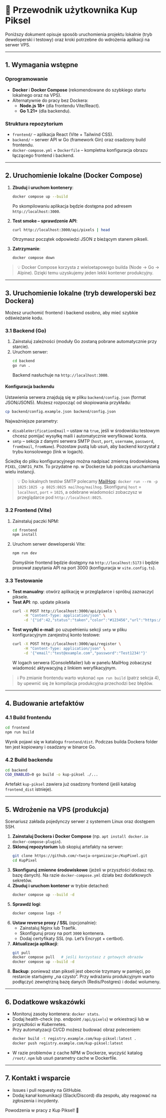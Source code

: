# 📘 Przewodnik użytkownika Kup Piksel

Poniższy dokument opisuje sposób uruchomienia projektu lokalnie (tryb deweloperski i testowy) oraz kroki potrzebne do wdrożenia aplikacji na serwer VPS.

---

## 1. Wymagania wstępne

### Oprogramowanie
- **Docker** i **Docker Compose** (rekomendowane do szybkiego startu lokalnego oraz na VPS).
- Alternatywnie do pracy bez Dockera:
  - **Node.js 18+** (dla frontendu Vite/React).
  - **Go 1.21+** (dla backendu).

### Struktura repozytorium
- `frontend/` – aplikacja React (Vite + Tailwind CSS).
- `backend/` – serwer API w Go (framework Gin) oraz osadzony build frontendu.
- `docker-compose.yml` + `Dockerfile` – kompletna konfiguracja obrazu łączącego frontend i backend.

---

## 2. Uruchomienie lokalne (Docker Compose)

1. **Zbuduj i uruchom kontenery**:
   ```bash
   docker compose up --build
   ```
   Po skompilowaniu aplikacja będzie dostępna pod adresem `http://localhost:3000`.

2. **Test smoke – sprawdzenie API**:
   ```bash
   curl http://localhost:3000/api/pixels | head
   ```
   Otrzymasz początek odpowiedzi JSON z bieżącym stanem pikseli.

3. **Zatrzymanie**:
   ```bash
   docker compose down
   ```

> 💡 Docker Compose korzysta z wieloetapowego builda (Node → Go → Alpine). Dzięki temu uzyskujemy jeden lekki kontener produkcyjny.

---

## 3. Uruchomienie lokalne (tryb deweloperski bez Dockera)

Możesz uruchomić frontend i backend osobno, aby mieć szybkie odświeżanie kodu.

### 3.1 Backend (Go)
1. Zainstaluj zależności (moduły Go zostaną pobrane automatycznie przy starcie).
2. Uruchom serwer:
   ```bash
   cd backend
   go run .
   ```
   Backend nasłuchuje na `http://localhost:3000`.

#### Konfiguracja backendu

Ustawienia serwera znajdują się w pliku `backend/config.json` (format JSON/JSON5). Możesz rozpocząć od skopiowania przykładu:

```bash
cp backend/config.example.json backend/config.json
```

Najważniejsze parametry:

- `disableVerificationEmail` – ustaw na `true`, jeśli w środowisku testowym chcesz pomijać wysyłkę maili i automatycznie weryfikować konta.
- `smtp` – sekcja z danymi serwera SMTP (`host`, `port`, `username`, `password`, `fromEmail`, `fromName`). Pozostaw pustą lub usuń, aby backend korzystał z trybu konsolowego (link w logach).

Ścieżkę do pliku konfiguracyjnego można nadpisać zmienną środowiskową `PIXEL_CONFIG_PATH`. To przydatne np. w Dockerze lub podczas uruchamiania wielu instancji.

> 💡 Do lokalnych testów SMTP polecamy [MailHog](https://github.com/mailhog/MailHog): `docker run --rm -p 1025:1025 -p 8025:8025 mailhog/mailhog`. Skonfiguruj `host` = `localhost`, `port` = `1025`, a odebrane wiadomości zobaczysz w przeglądarce pod `http://localhost:8025`.

### 3.2 Frontend (Vite)
1. Zainstaluj paczki NPM:
   ```bash
   cd frontend
   npm install
   ```
2. Uruchom serwer deweloperski Vite:
   ```bash
   npm run dev
   ```
   Domyślnie frontend będzie dostępny na `http://localhost:5173` i będzie proxował zapytania API na port 3000 (konfiguracja w `vite.config.ts`).

### 3.3 Testowanie
- **Test manualny**: otwórz aplikację w przeglądarce i spróbuj zaznaczyć piksele.
- **Test API**: np. update piksela
  ```bash
  curl -X POST http://localhost:3000/api/pixels \
       -H "Content-Type: application/json" \
       -d '{"id":42,"status":"taken","color":"#123456","url":"https://example.com"}'
  ```
- **Test wysyłki e-mail**: po uzupełnieniu sekcji `smtp` w pliku konfiguracyjnym zarejestruj konto testowe:
  ```bash
  curl -X POST http://localhost:3000/api/register \
       -H "Content-Type: application/json" \
       -d '{"email":"test@example.com","password":"Test1234!"}'
  ```
  W logach serwera (ConsoleMailer) lub w panelu MailHog zobaczysz wiadomość aktywacyjną z linkiem weryfikacyjnym.

> ℹ️ Po zmianie frontendu warto wykonać `npm run build` (patrz sekcja 4), by upewnić się że kompilacja produkcyjna przechodzi bez błędów.

---

## 4. Budowanie artefaktów

### 4.1 Build frontendu
```bash
cd frontend
npm run build
```
Wynik pojawi się w katalogu `frontend/dist`. Podczas builda Dockera folder ten jest kopiowany i osadzany w binarce Go.

### 4.2 Build backendu
```bash
cd backend
CGO_ENABLED=0 go build -o kup-piksel ./...
```
Artefakt `kup-piksel` zawiera już osadzony frontend (jeśli katalog `frontend_dist` istnieje).

---

## 5. Wdrożenie na VPS (produkcja)

Scenariusz zakłada pojedynczy serwer z systemem Linux oraz dostępem SSH.

1. **Zainstaluj Dockera i Docker Compose** (np. `apt install docker.io docker-compose-plugin`).
2. **Sklonuj repozytorium** lub skopiuj artefakty na serwer:
   ```bash
   git clone https://github.com/<twoja-organizacja>/KupPixel.git
   cd KupPixel
   ```
3. **Skonfiguruj zmienne środowiskowe** (jeżeli w przyszłości dodasz np. bazę danych). Na razie `docker-compose.yml` działa bez dodatkowych sekretów.
4. **Zbuduj i uruchom kontener** w trybie detached:
   ```bash
   docker compose up --build -d
   ```
5. **Sprawdź logi**:
   ```bash
   docker compose logs -f
   ```
6. **Ustaw reverse proxy / SSL** (opcjonalnie):
   - Zainstaluj Nginx lub Traefik.
   - Skonfiguruj proxy na port `3000` kontenera.
   - Dodaj certyfikaty SSL (np. Let’s Encrypt + certbot).
7. **Aktualizacja aplikacji**:
   ```bash
   git pull
   docker compose pull   # jeśli korzystasz z gotowych obrazów
   docker compose up --build -d
   ```
8. **Backup**: ponieważ stan pikseli jest obecnie trzymany w pamięci, po restarcie startujemy „na czysto”. Przy wdrażaniu produkcyjnym warto podłączyć zewnętrzną bazę danych (Redis/Postgres) i dodać wolumeny.

---

## 6. Dodatkowe wskazówki
- Monitoruj zasoby kontenera: `docker stats`.
- Dodaj health-check (np. endpoint `/api/pixels`) w orkiestracji lub w przyszłości w Kubernetes.
- Przy automatyzacji CI/CD możesz budować obraz poleceniem:
  ```bash
  docker build -t registry.example.com/kup-piksel:latest .
  docker push registry.example.com/kup-piksel:latest
  ```
- W razie problemów z cache NPM w Dockerze, wyczyść katalog `/root/.npm` lub usuń parametry cache w Dockerfile.

---

## 7. Kontakt i wsparcie
- Issues i pull requesty na GitHubie.
- Dodaj kanał komunikacji (Slack/Discord) dla zespołu, aby reagować na zgłoszenia i incydenty.

Powodzenia w pracy z Kup Piksel! 🎉
